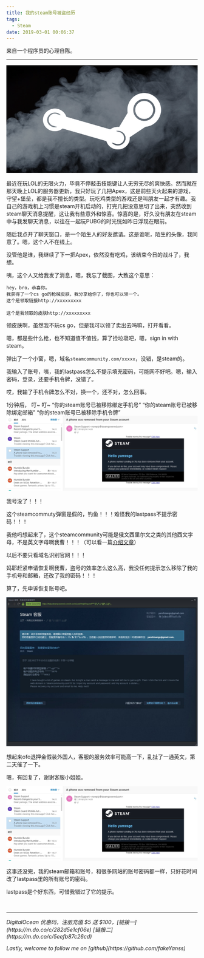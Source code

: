 ```yaml
---
title: 我的steam账号被盗经历
tags:
  - Steam
date: 2019-03-01 00:06:37
---
```

来自一个程序员的心理自陈。
<!--more-->

---

![](https://raw.githubusercontent.com/fakeYanss/imgplace/master/2019/20190429231202.png)

最近在玩LOL的无限火力，毕竟不停敲击技能键让人无穷无尽的爽快感。然而就在那天晚上LOL的服务器更新，我只好玩了几把Apex，这是前些天火起来的游戏，守望+堡垒，都是我不擅长的类型。玩吃鸡类型的游戏还是叫朋友一起才有趣。我自己的游戏机上习惯是steam开机启动的，打完几把没意思切了出来，突然收到steam聊天消息提醒，这让我有些意外和惊喜。惊喜的是，好久没有朋友在steam中与我发聊天消息，以往在一起玩PUBG的时光恍如昨日浮现在眼前。

随后我点开了聊天窗口，是一个陌生人的好友邀请。这是谁呢，陌生的头像，我同意了。嗯，这个人不在线上。

没管他是谁，我继续了下一把Apex，依然没有吃鸡，该结束今日的战斗了，我想。

咦，这个人又给我发了消息，嗯，我忘了截图，大致这个意思：
```
hey，bro，恭喜你。
我获得了一个cs go的枪械皮肤，我分享给你了，你也可以领一个。
这个是领取链接http://xxxxxxxxx

这个是我领取的皮肤http://xxxxxxxxx
```
领皮肤啊，虽然我不玩cs go，但是我可以领了卖出去吗嘛，打开看看。

嗯，都是些什么枪，也不知道值不值钱，算了捡垃圾吧，嗯，sign in with steam。

弹出了一个小窗，嗯，域名`steamcommunity.com/xxxxx`，没错，是steam的。

我输入了账号，咦，我的lastpass怎么不提示填充密码，可能网不好吧。嗯，输入密码，登录，还要手机令牌，没错了。

哎，我输了手机令牌怎么不对，换一个，还不对，怎么回事。

1分钟后，
叮~
叮~
“你的steam账号已被移除绑定手机号”
“你的steam账号已被移除绑定邮箱”
“你的steam账号已被移除手机令牌”
![](https://raw.githubusercontent.com/fakeYanss/imgplace/master/2019/20190429231247.png)

我号没了！！！

这个steamcommuty弹窗是假的，钓鱼！！！难怪我的lastpass不提示密码！！！

我他吗想起来了，这个steamcommunity可能是俄文西里尔文之类的其他西文字母，不是英文字母啊我曹！！！（可以看一篇[介绍文章](https://www.leiphone.com/news/201704/NyHGnviIh1lMKUCX.html)）

以后不要只看域名识别官网！！！

妈耶赶紧申请恢复啊我曹，盗号的效率怎么这么高，我没任何提示怎么移除了我的手机号和邮箱，还改了我的密码！！！

算了，先申诉恢复账号吧。

![](https://raw.githubusercontent.com/fakeYanss/imgplace/master/2019/20190429231327.png)

想起来ofo退押金假装外国人，客服的服务效率可能高一下，乱扯了一通英文，第二天催了一下。

嗯，有回复了，谢谢客服小姐姐。

![](https://raw.githubusercontent.com/fakeYanss/imgplace/master/2019/20190429231357.png)

这事还没完，我的steam邮箱和账号，和很多网站的账号密码都一样，只好花时间改了lastpass里的所有账号的密码。

lastpass是个好东西，可惜我错过了它的提示。



<br>

---
<p id="div-border-left-red"><i>DigitalOcean 优惠码，注册充值 $5 送 $100，[链接一](https://m.do.co/c/282d5e1cf06e) [链接二](https://m.do.co/c/5eefb87c26cd)</i></p>
<p id="div-border-left-red"><i>Lastly, welcome to follow me on [github](https://github.com/fakeYanss)</i></p>